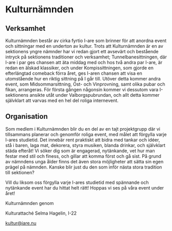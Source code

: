 # Kulturnämnden

## Verksamhet

Kulturnämnden består av cirka fyrtio I-are som brinner för att anordna event och sittningar med en underton av kultur. Trots att Kulturnämnden är en av sektionens yngre nämnder har vi redan gjort ett avsevärt och bestående intryck på sektionens traditioner och verksamhet; Tunnelbanesittningen, där I-are i par ges chansen att äta middag med och hos två andra par I-are, är redan en älskad klassiker, och under Kompissittningen, som gjorde en efterlängtad comeback förra året, ges I-aren chansen att visa en utomstående hur en riktig sittning på I går till. Utöver detta kommer andra event, som Midsommarsittning, Ost- och Vinprovning, samt olika pubar och fikan, arrangeras. För första gången någonsin kommer vi dessutom vara I-sektionens ansikte utåt under Valborgspubrundan, och allt detta kommer självklart att varvas med en hel del roliga internevent.

## Organisation

Som medlem i Kulturnämnden blir du en del av en tajt projektgrupp där vi tillsammans planerar och genomför roliga event, med målet att förgylla varje I-ares studietid. Det innebär rent praktiskt att bidra med tankar och idéer, stå i baren, laga mat, dekorera, styra musiken, blanda drinkar, och självklart städa efteråt! Vi söker dig som är engagerad, nytänkande, vet hur man festar med stil och finess, och gillar att komma först och gå sist. På grund av nämndens unga ålder finns det även stora möjligheter att sätta sin egen prägel på nämnden. Kanske blir just du den som inför nästa stora tradition till sektionen?

Vill du liksom oss förgylla varje I-ares studietid med spännande och nytänkande event har du hittat helt rätt! Hoppas vi ses på våra event under året!

Kulturnämnden genom

Kulturattaché Selma Hagelin, I-22

kultur@iare.nu


